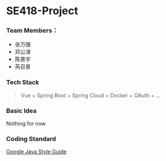 # SE418-Project
### Team Members：

- 张万强
- 邓公淯
- 陈景宇
- 芮召普

### Tech Stack

> Vue + Spring Boot + Spring Cloud + Docker + OAuth + ...

### Basic Idea 

Nothing for now

### Coding Standard

[Google Java Style Guide](https://google.github.io/styleguide/javaguide.html)
